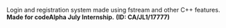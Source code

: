 Login and registration system made using fstream and other C++ features. 
**Made for codeAlpha July Internship.**
__(ID: CA/JL1/17777)__
